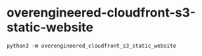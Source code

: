 # overengineered-cloudfront-s3-static-website

`python3 -m overengineered_cloudfront_s3_static_website`
